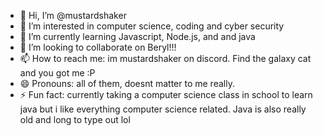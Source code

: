 - 👋 Hi, I’m @mustardshaker
- 👀 I’m interested in computer science, coding and cyber security
- 🌱 I’m currently learning Javascript, Node.js, and and java
- 💞️ I’m looking to collaborate on Beryl!!! 
- 📫 How to reach me: im mustardshaker on discord. Find the galaxy cat and you got me :P
- 😄 Pronouns: all of them, doesnt matter to me really. 
- ⚡ Fun fact: currently taking a computer science class in school to learn java but
  i like everything computer science related. Java is also really old and long to type out lol

<!---
mustardshaker/mustardshaker is a ✨ special ✨ repository because its `README.md` (this file) appears on your GitHub profile.
You can click the Preview link to take a look at your changes.
--->
